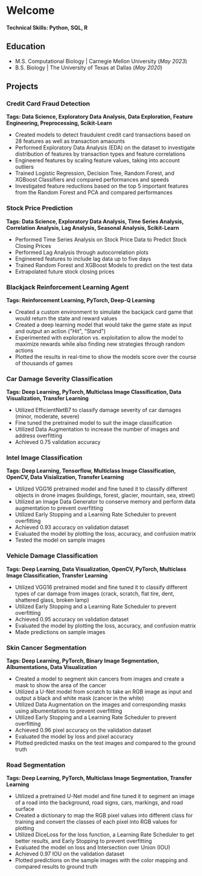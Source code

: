 # Welcome
#### Technical Skills: Python, SQL, R

## Education
- M.S. Computational Biology | Carnegie Mellon University (_May 2023_)
- B.S. Biology | The University of Texas at Dallas (_May 2020_)

## Projects
### Credit Card Fraud Detection 
**Tags: Data Science, Exploratory Data Analysis, Data Exploration, Feature Engineering, Preprocessing, Scikit-Learn**
- Created models to detect fraudulent credit card transactions based on 28 features as well as transaction amaounts
- Performed Exploratory Data Analysis (EDA) on the dataset to investigate distribution of features by transaction types and feature correlations
- Engineered features by scaling feature values, taking into account outliers
- Trained Logistic Regression, Decision Tree, Random Forest, and XGBoost Classifiers and compared performances and speeds
- Investigated feature reductions based on the top 5 important features from the Random Forest and PCA and compared performances

### Stock Price Prediction
**Tags: Data Science, Exploratory Data Analysis, Time Series Analysis, Correlation Analysis, Lag Analysis, Seasonal Analysis, Scikit-Learn**
- Performed Time Series Analysis on Stock Price Data to Predict Stock Closing Prices
- Performed Lag Analysis through autocorrelation plots
- Engineered features to include lag data up to five days
- Trained Random Forest and XGBoost Models to predict on the test data
- Extrapolated future stock closing prices

### Blackjack Reinforcement Learning Agent
**Tags: Reinforcement Learning, PyTorch, Deep-Q Learning**
- Created a custom environment to simulate the backjack card game that would return the state and reward values
- Created a deep learning model that would take the game state as input and output an action ("Hit", "Stand")
- Experimented with exploration vs. exploitation to allow the model to maximize rewards while also finding new strategies through random actions
- Plotted the results in real-time to show the models score over the course of thousands of games

### Car Damage Severity Classification
**Tags: Deep Learning, PyTorch, Multiclass Image Classification, Data Visualization, Transfer Learning**
- Utilized EfficientNetB7 to classify damage severity of car damages (minor, moderate, severe)
- Fine tuned the pretrained model to suit the image classification
- Utilized Data Augmentation to increase the number of images and address overfitting
- Achieved 0.75 validation accuracy

### Intel Image Classification
**Tags: Deep Learning, Tensorflow, Multiclass Image Classification, OpenCV, Data Visialization, Transfer Learning**
- Utilized VGG16 pretrained model and fine tuned it to classify different objects in drone images (buildings, forest, glacier, mountain, sea, street)
- Utilized an Image Data Generator to conserve memory and perform data augmentation to prevent overfitting
- Utilized Early Stopping and a Learning Rate Scheduler to prevent overfitting
- Achieved 0.93 accuracy on validation dataset
- Evaluated the model by plotting the loss, accuracy, and confusion matrix
- Tested the model on sample images

### Vehicle Damage Classification
**Tags: Deep Learning, Data Visualization, OpenCV, PyTorch, Multiclass Image Classification, Transfer Learning**
- Utilized VGG16 pretrained model and fine tuned it to classify different types of car damage from images (crack, scratch, flat tire, dent, shattered glass, broken lamp)
- Utilized Early Stopping and a Learning Rate Scheduler to prevent overfitting
- Achieved 0.95 accuracy on validation dataset
- Evaluated the model by plotting the loss, accuracy, and confusion matrix
- Made predictions on sample images

### Skin Cancer Segmentation
**Tags: Deep Learning, PyTorch, Binary Image Segmentation, Albumentations, Data Visualization**
- Created a model to segment skin cancers from images and create a mask to show the area of the cancer
- Utilized a U-Net model from scratch to take an RGB image as input and output a black and white mask (cancer in the white)
- Utilized Data Augmentation on the images and corresponding masks using albumentations to prevent overfitting
- Utilized Early Stopping and a Learning Rate Scheduler to prevent overfitting
- Achieved 0.96 pixel accuracy on the validation dataset
- Evaluated the model by loss and pixel accuracy
- Plotted predicted masks on the test images and compared to the ground truth

### Road Segmentation 
**Tags: Deep Learning, PyTorch, Multiclass Image Segmentation, Transfer Learning**
- Utilized a pretrained U-Net model and fine tuned it to segment an image of a road into the background, road signs, cars, markings, and road surface
- Created a dictionary to map the RGB pixel values into different class for training and convert the classes of each pixel into RGB values for plotting
- Utilized DiceLoss for the loss function, a Learning Rate Scheduler to get better results, and Early Stopping to prevent overfitting
- Evaluated the model on loss and Intersection over Union (IOU)
- Achieved 0.97 IOU on the validation dataset
- Plotted predictions on the sample images with the color mapping and compared results to ground truth
